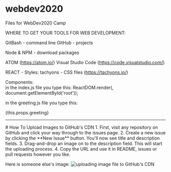 # webdev2020
Files for WebDev2020 Camp

WHERE TO GET YOUR TOOLS FOR WEB DEVELOPMENT:

GitBash - command line
GitHub - projects

Node & NPM - download packages

ATOM (https://atom.io/)
Visual Studio Code  (https://code.visualstudio.com/)

REACT - 
Styles:
  tachyons - CSS files  (https://tachyons.io/)
  
Components:  
in the index.js file you type this:
  ReactDOM.render(<GOODBYE greeting="You are a Ninja!"/>, document.getElementById('root'));

in the greeting.js file you type this: 
  <p>{this.props.greeting}</p>


<hr />
# How To Upload Images to GitHub's CDN
1. First, visit any repository on GitHub and click your way through to the issues page.
2. Create a new issue by clicking the **New Issue** button. You'll now see title and description fields. 
3. Drag-and-drop an image on to the description field. This will start the uploading process.
4. Copy the URL and use it in README, issues or pull requests however you like.

Here is someone else's image:
<img src="https://user-images.githubusercontent.com/499192/57450172-1a955f80-725e-11e9-9fed-267179bdab15.gif" alt="uploading image file to GitHub's CDN" />
